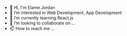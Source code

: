 - 👋 Hi, I'm Elame Jordan
- 👀 I’m interested in Web Development, App Development
- 🌱 I’m currently learning React.js
- 💞️ I’m looking to collaborate on ...
- 📫 How to reach me ...

<!---
Jordinosoft/Jordinosoft is a ✨ special ✨ repository because its `README.md` (this file) appears on your GitHub profile.
You can click the Preview link to take a look at your changes.
--->
